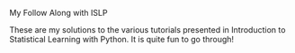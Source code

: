 My Follow Along with ISLP

These are my solutions to the various tutorials presented in Introduction to Statistical Learning with Python. It is quite fun to go through!


